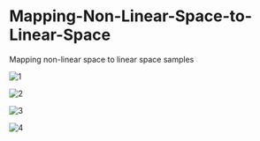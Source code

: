 # Mapping-Non-Linear-Space-to-Linear-Space
Mapping non-linear space to linear space samples

![1](https://github.com/Yousef-Sharafi/Mapping-non-linear-space-to-linear-space/assets/142591174/7a0e5b0b-d52e-4a83-a3ae-43308f6efd7e)

![2](https://github.com/Yousef-Sharafi/Mapping-non-linear-space-to-linear-space/assets/142591174/74f7eee1-aedc-4c74-9482-16f94243afac)

![3](https://github.com/Yousef-Sharafi/Mapping-non-linear-space-to-linear-space/assets/142591174/1058c3d6-4f53-4b24-8f34-1ed41a55447f)

![4](https://github.com/Yousef-Sharafi/Mapping-non-linear-space-to-linear-space/assets/142591174/a50005bc-cbda-4391-a0c3-cdf8f1aa9ec2)
